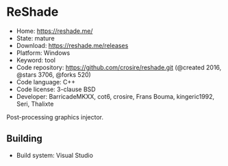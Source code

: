 # ReShade

- Home: https://reshade.me/
- State: mature
- Download: https://reshade.me/releases
- Platform: Windows
- Keyword: tool
- Code repository: https://github.com/crosire/reshade.git (@created 2016, @stars 3706, @forks 520)
- Code language: C++
- Code license: 3-clause BSD
- Developer: BarricadeMKXX, cot6, crosire, Frans Bouma, kingeric1992, Seri, Thalixte

Post-processing graphics injector.

## Building

- Build system: Visual Studio
